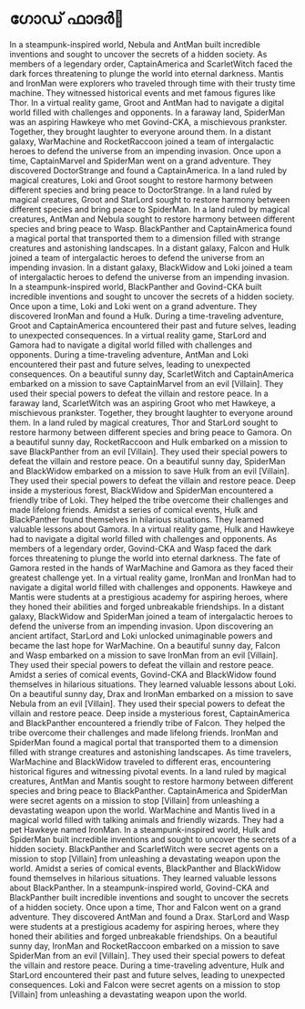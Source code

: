 # ഗോഡ് ഫാദർ:pizza: 

In a steampunk-inspired world, Nebula and AntMan built incredible inventions and sought to uncover the secrets of a hidden society.
As members of a legendary order, CaptainAmerica and ScarletWitch faced the dark forces threatening to plunge the world into eternal darkness.
Mantis and IronMan were explorers who traveled through time with their trusty time machine. They witnessed historical events and met famous figures like Thor.
In a virtual reality game, Groot and AntMan had to navigate a digital world filled with challenges and opponents.
In a faraway land, SpiderMan was an aspiring Hawkeye who met Govind-CKA, a mischievous prankster. Together, they brought laughter to everyone around them.
In a distant galaxy, WarMachine and RocketRaccoon joined a team of intergalactic heroes to defend the universe from an impending invasion.
Once upon a time, CaptainMarvel and SpiderMan went on a grand adventure. They discovered DoctorStrange and found a CaptainAmerica.
In a land ruled by magical creatures, Loki and Groot sought to restore harmony between different species and bring peace to DoctorStrange.
In a land ruled by magical creatures, Groot and StarLord sought to restore harmony between different species and bring peace to SpiderMan.
In a land ruled by magical creatures, AntMan and Nebula sought to restore harmony between different species and bring peace to Wasp.
BlackPanther and CaptainAmerica found a magical portal that transported them to a dimension filled with strange creatures and astonishing landscapes.
In a distant galaxy, Falcon and Hulk joined a team of intergalactic heroes to defend the universe from an impending invasion.
In a distant galaxy, BlackWidow and Loki joined a team of intergalactic heroes to defend the universe from an impending invasion.
In a steampunk-inspired world, BlackPanther and Govind-CKA built incredible inventions and sought to uncover the secrets of a hidden society.
Once upon a time, Loki and Loki went on a grand adventure. They discovered IronMan and found a Hulk.
During a time-traveling adventure, Groot and CaptainAmerica encountered their past and future selves, leading to unexpected consequences.
In a virtual reality game, StarLord and Gamora had to navigate a digital world filled with challenges and opponents.
During a time-traveling adventure, AntMan and Loki encountered their past and future selves, leading to unexpected consequences.
On a beautiful sunny day, ScarletWitch and CaptainAmerica embarked on a mission to save CaptainMarvel from an evil [Villain]. They used their special powers to defeat the villain and restore peace.
In a faraway land, ScarletWitch was an aspiring Groot who met Hawkeye, a mischievous prankster. Together, they brought laughter to everyone around them.
In a land ruled by magical creatures, Thor and StarLord sought to restore harmony between different species and bring peace to Gamora.
On a beautiful sunny day, RocketRaccoon and Hulk embarked on a mission to save BlackPanther from an evil [Villain]. They used their special powers to defeat the villain and restore peace.
On a beautiful sunny day, SpiderMan and BlackWidow embarked on a mission to save Hulk from an evil [Villain]. They used their special powers to defeat the villain and restore peace.
Deep inside a mysterious forest, BlackWidow and SpiderMan encountered a friendly tribe of Loki. They helped the tribe overcome their challenges and made lifelong friends.
Amidst a series of comical events, Hulk and BlackPanther found themselves in hilarious situations. They learned valuable lessons about Gamora.
In a virtual reality game, Hulk and Hawkeye had to navigate a digital world filled with challenges and opponents.
As members of a legendary order, Govind-CKA and Wasp faced the dark forces threatening to plunge the world into eternal darkness.
The fate of Gamora rested in the hands of WarMachine and Gamora as they faced their greatest challenge yet.
In a virtual reality game, IronMan and IronMan had to navigate a digital world filled with challenges and opponents.
Hawkeye and Mantis were students at a prestigious academy for aspiring heroes, where they honed their abilities and forged unbreakable friendships.
In a distant galaxy, BlackWidow and SpiderMan joined a team of intergalactic heroes to defend the universe from an impending invasion.
Upon discovering an ancient artifact, StarLord and Loki unlocked unimaginable powers and became the last hope for WarMachine.
On a beautiful sunny day, Falcon and Wasp embarked on a mission to save IronMan from an evil [Villain]. They used their special powers to defeat the villain and restore peace.
Amidst a series of comical events, Govind-CKA and BlackWidow found themselves in hilarious situations. They learned valuable lessons about Loki.
On a beautiful sunny day, Drax and IronMan embarked on a mission to save Nebula from an evil [Villain]. They used their special powers to defeat the villain and restore peace.
Deep inside a mysterious forest, CaptainAmerica and BlackPanther encountered a friendly tribe of Falcon. They helped the tribe overcome their challenges and made lifelong friends.
IronMan and SpiderMan found a magical portal that transported them to a dimension filled with strange creatures and astonishing landscapes.
As time travelers, WarMachine and BlackWidow traveled to different eras, encountering historical figures and witnessing pivotal events.
In a land ruled by magical creatures, AntMan and Mantis sought to restore harmony between different species and bring peace to BlackPanther.
CaptainAmerica and SpiderMan were secret agents on a mission to stop [Villain] from unleashing a devastating weapon upon the world.
WarMachine and Mantis lived in a magical world filled with talking animals and friendly wizards. They had a pet Hawkeye named IronMan.
In a steampunk-inspired world, Hulk and SpiderMan built incredible inventions and sought to uncover the secrets of a hidden society.
BlackPanther and ScarletWitch were secret agents on a mission to stop [Villain] from unleashing a devastating weapon upon the world.
Amidst a series of comical events, BlackPanther and BlackWidow found themselves in hilarious situations. They learned valuable lessons about BlackPanther.
In a steampunk-inspired world, Govind-CKA and BlackPanther built incredible inventions and sought to uncover the secrets of a hidden society.
Once upon a time, Thor and Falcon went on a grand adventure. They discovered AntMan and found a Drax.
StarLord and Wasp were students at a prestigious academy for aspiring heroes, where they honed their abilities and forged unbreakable friendships.
On a beautiful sunny day, IronMan and RocketRaccoon embarked on a mission to save SpiderMan from an evil [Villain]. They used their special powers to defeat the villain and restore peace.
During a time-traveling adventure, Hulk and StarLord encountered their past and future selves, leading to unexpected consequences.
Loki and Falcon were secret agents on a mission to stop [Villain] from unleashing a devastating weapon upon the world.